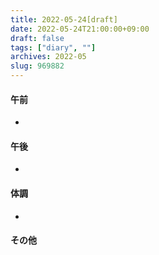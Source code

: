 ```yaml
---
title: 2022-05-24[draft]
date: 2022-05-24T21:00:00+09:00
draft: false
tags: ["diary", ""]
archives: 2022-05
slug: 969882
---
```

#### 午前
- 
#### 午後
- 
#### 体調
- 
#### その他
